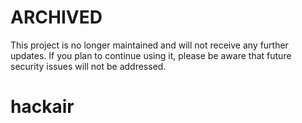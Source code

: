 # ARCHIVED

This project is no longer maintained and will not receive any further updates. If you plan to continue using it, please be aware that future security issues will not be addressed.

# hackair
